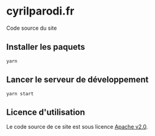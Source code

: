 # cyrilparodi.fr

Code source du site

## Installer les paquets

`yarn`

## Lancer le serveur de développement

`yarn start`

## Licence d'utilisation

Le code source de ce site est sous licence [Apache v2.0](http://www.apache.org/licenses/LICENSE-2.0).
